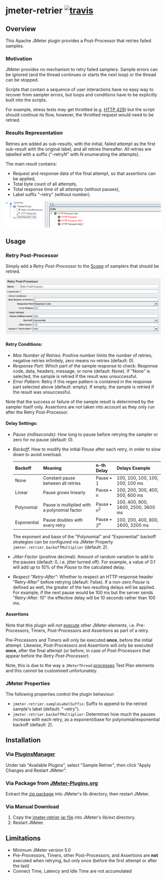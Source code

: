 # jmeter-retrier [![travis][travis-image]][travis-url]

[travis-image]: https://app.travis-ci.com/tilln/jmeter-retrier.svg?branch=master
[travis-url]: https://app.travis-ci.com/tilln/jmeter-retrier

Overview
--------

This Apache JMeter plugin provides a Post-Processor that retries failed samples.

### Motivation


JMeter provides no mechanism to retry failed samplers.
Sample errors can be ignored (and the thread continues or starts the next loop)
or the thread can be stopped.

Scripts that contain a sequence of user interactions have no easy way to recover from sampler errors,
but loops and conditions have to be explicitly built into the scripts.

For example, stress tests may get throttled
(e.g. [HTTP 429](https://developer.mozilla.org/en-US/docs/Web/HTTP/Status/429))
but the script should continue its flow, however, the throttled request would need to be retried.

### Results Representation 

Retries are added as sub-results,
with the initial, failed attempt as the first sub-result with the original label,
and all retries thereafter.
All retries are labelled with a suffix ("-retry*N*" with _N_ enumerating the attempts).

The main result contains:
- Request and response data of the final attempt, so that assertions can be applied,
- Total byte count of all attempts, 
- Total response time of all attempts (without pauses),
- Label suffix "-retry" (without number).


![Example](docs/example.png)


Usage
-----

### Retry Post-Processor

Simply add a *Retry Post-Processor* to the [Scope](https://jmeter.apache.org/usermanual/test_plan.html#scoping_rules)
of samplers that should be retried.

![Options](docs/retry-postprocessor.png)


#### Retry Conditions:

- *Max Number of Retries*: Positive number limits the number of retries, negative retries infinitely, zero means no retries (default: 0).
- *Response Part*: Which part of the sample response to check: Response code, data, headers, message, or none (default: None).
  If "None" is selected, the sample is retried if the result was unsuccessful.
- *Error Pattern*: Retry if this regex pattern is contained in the response part selected above (default: empty).
  If empty, the sample is retried if the result was unsuccessful.
  
Note that the success or failure of the sample result is determined by the sampler itself only.
Assertions are not taken into account as they only run after the Retry Post-Processor.

#### Delay Settings:

- *Pause (milliseconds)*: How long to pause before retrying the sampler or zero for no pause (default: 0).
- *Backoff*: How to modify the initial *Pause* after each retry, in order to slow down to avoid overload.
  
  |Backoff    |Meaning|n-th Delay|Delays Example|
  |-----------|-------|----------|--------------|
  |None       |Constant pause between all retries|Pause • 1|100, 100, 100, 100, 100, 100 ms|
  |Linear     |Pause grows linearly|Pause • n|100, 200, 300, 400, 500, 600 ms|
  |Polynomial |Pause is multiplied with a polynomial factor|Pause • n<sup>2</sup>|100, 400, 900, 1600, 2500, 3600 ms|
  |Exponential|Pause doubles with every retry|Pause • 2<sup>n</sup>|100, 200, 400, 800, 1600, 3200 ms|

  The exponent and base of the "Polynomial" and "Exponential" backoff strategies can be configured via
  JMeter Property `jmeter.retrier.backoffMultiplier` (default: 2).

- *Jitter Factor* (positive decimal): Amount of random variation to add to the pauses (default: 0, i.e. jitter turned off).
  For example, a value of 0.1 will add up to 10% of the *Pause* to the calculated delay.

- *Respect "Retry-After":* Whether to respect an HTTP response header "Retry-After" before retrying (default: False).
  If a non-zero *Pause* is defined as well, the greater of the two resulting delays will be applied.
  For example, if the next pause would be 100 ms but the server sends "Retry-After: 10"
  the effective delay will be 10 seconds rather than 100 ms.

#### Assertions

Note that this plugin will *not* [execute](https://jmeter.apache.org/usermanual/test_plan.html#executionorder)
other JMeter elements, i.e. Pre-Processors, Timers, Post-Processors and Assertions as part of a retry.

Pre-Processors and Timers will only be executed **once**, before the initial attempt.
Likewise, Post-Processors and Assertions will only be executed **once**, after the final attempt
(or before, in case of Post-Processors that appear before the *Retry Post-Processor*).

Note, this is due to the way a `JMeterThread` [processes](https://github.com/apache/jmeter/blob/v5_0/src/core/org/apache/jmeter/threads/JMeterThread.java#L529) 
Test Plan elements and this cannot be customised unfortunately.


### JMeter Properties
The following properties control the plugin behaviour:

- `jmeter.retrier.sampleLabelSuffix`:
  Suffix to append to the retried sample's label (default: "-retry").
- `jmeter.retrier.backoffMultiplier`:
  Determines how much the pauses increase with each retry,
  as a exponent/base for polynomial/exponential backoff (default: 2).

Installation
------------

### Via [PluginsManager](https://jmeter-plugins.org/wiki/PluginsManager/)

Under tab "Available Plugins", select "Sample Retrier", then click "Apply Changes and Restart JMeter".

### Via Package from [JMeter-Plugins.org](https://jmeter-plugins.org/)

Extract the [zip package](https://jmeter-plugins.org/files/packages/tilln-retrier-1.0.zip) into JMeter's lib directory, then restart JMeter.

### Via Manual Download

1. Copy the [jmeter-retrier jar file](https://github.com/tilln/jmeter-retrier/releases/download/1.0/jmeter-retrier-1.0.jar) into JMeter's lib/ext directory.
2. Restart JMeter.


Limitations
-----------

- Minimum JMeter version 5.0
- Pre-Processors, Timers, other Post-Processors, and Assertions are **not** executed when retrying, but only once (before the first attempt or after the last)
- Connect Time, Latency and Idle Time are not accumulated
